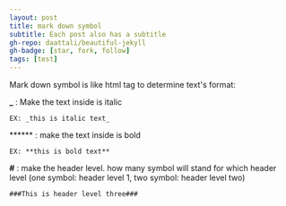 ```yaml
---
layout: post
title: mark down symbol
subtitle: Each post also has a subtitle
gh-repo: daattali/beautiful-jekyll
gh-badge: [star, fork, follow]
tags: [test]
---
```


Mark down symbol is like html tag to determine text's format:

**_** : Make the text inside is italic

    EX: _this is italic text_
    
****** : make the text inside is bold

    EX: **this is bold text**
    
**#** : make the header level. how many symbol will stand for which header level (one symbol: header level 1, two symbol: header level two)

    ###This is header level three###
    
 
